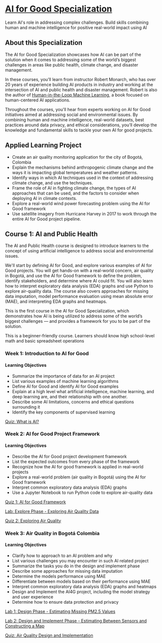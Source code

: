 # [AI for Good Specialization](https://www.deeplearning.ai/courses/ai-for-good/)
Learn AI's role in addressing complex challenges. Build skills combining human and machine intelligence for positive real-world impact using AI

## About this Specialization
The AI for Good Specialization showcases how AI can be part of the solution when it comes to addressing some of the world’s biggest challenges in areas like public health, climate change, and disaster management.

In these courses, you’ll learn from instructor Robert Monarch, who has over 20 years of experience building AI products in industry and working at the intersection of AI and public health and disaster management. Robert is also the author of [Human-in-the-Loop Machine Learning](https://www.manning.com/books/human-in-the-loop-machine-learning), a book focused on human-centered AI applications. 

Throughout the courses, you'll hear from experts working on AI for Good initiatives aimed at addressing social and environmental issues. By combining human and machine intelligence, real-world datasets, best practices around data privacy, and ethical considerations, you’ll develop the knowledge and fundamental skills to tackle your own AI for good projects.

## Applied Learning Project
- Create an air quality monitoring application for the city of Bogotá, Colombia
- Explain the mechanisms behind anthropogenic climate change and the ways it is impacting global temperatures and weather patterns. 
- Identify ways in which AI techniques used in the context of addressing climate change, and use the techniques.
- Frame the role of AI in fighting climate change, the types of AI approaches that can be used, and the factors to consider when deploying AI in climate contexts.
- Explore a real-world wind power forecasting problem using the AI for Good framework 
- Use satellite imagery from Hurricane Harvey in 2017 to work through the entire AI for Good project pipeline.

## Course 1: AI and Public Health
The AI and Public Health course is designed to introduce learners to the concept of using artificial intelligence to address social and environmental issues.

We'll start by defining AI for Good, and explore various examples of AI for Good projects. You will get hands-on with a real-world concern, air quality in Bogotá, and use the AI for Good framework to define the problem, identify stakeholders, and determine where AI could fit. You will also learn how to interpret exploratory data analysis (EDA) graphs and use Python to explore air-quality data. The course also covers approaches for missing data imputation, model performance evaluation using mean absolute error (MAE), and interpreting EDA graphs and heatmaps.

This is the first course in the AI for Good Specialization, which demonstrates how AI is being utilized to address some of the world’s biggest challenges — and provides a framework for you to be part of the solution. 

This is a beginner-friendly course. Learners should know high school-level math and basic spreadsheet operations

### Week 1: Introduction to AI for Good

#### Learning Objectives
- Summarize the importance of data for an AI project
- List various examples of machine learning algorithms
- Define AI for Good and identify AI for Good examples
- Explain at a high level what artificial intelligence, machine learning, and deep learning are, and their relationship with one another.
- Describe some AI limitations, concerns and ethical questions surrounding it
- Identify the key components of supervised learning

[Quiz: What is AI?](https://github.com/Ryota-Kawamura/AI-for-Good-Specialization/blob/main/Course-1/Week-1/C1_W1_Quiz.md)

### Week 2: AI for Good Project Framework

#### Learning Objectives
- Describe the AI for Good project development framework
- List the expected outcomes from every phase of the framework
- Recognize how the AI for good framework is applied in real-world projects
- Explore a real-world problem (air quality in Bogotá) using the AI for Good framework
- Interpret common exploratory data analysis (EDA) graphs
- Use a Jupyter Notebook to run Python code to explore air-quality data

[Quiz 1: AI for Good Framework](https://github.com/Ryota-Kawamura/AI-for-Good-Specialization/blob/main/Course-1/Week-2/C1_W2_Quiz-1.md)

[Lab: Explore Phase - Exploring Air Quality Data](https://github.com/Ryota-Kawamura/AI-for-Good-Specialization/blob/main/Course-1/Week-2/C1_W2_Lab/C1_W2_L1_Air_Quality_Explore_Phase.ipynb)

[Quiz 2: Exploring Air Quality](https://github.com/Ryota-Kawamura/AI-for-Good-Specialization/blob/main/Course-1/Week-2/C1_W2_Quiz-2.md)

### Week 3: Air Quality in Bogotá Colombia

#### Learning Objectives
- Clarify how to approach to an AI problem and why
- List various challenges you may encounter in such AI related project
- Summarize the tasks you do in the design and implement phase
- Describe some approaches for missing data imputation
- Determine the models performance using MAE
- Differentiate between models based on their performance using MAE
- Interpret common exploratory data analysis (EDA) graphs and heatmaps
- Design and Implement the AI4G project, including the model strategy and user experience
- Determine how to ensure data protection and privacy

[Lab 1: Design Phase - Estimating Missing PM2.5 Values](https://github.com/Ryota-Kawamura/AI-for-Good-Specialization/blob/main/Course-1/Week-3/C1_W3_Lab-1/C1_W3_L1_Air_Quality_Design_Phase.ipynb)

[Lab 2: Design and Implement Phase - Estimating Between Sensors and Constructing a Map](https://github.com/Ryota-Kawamura/AI-for-Good-Specialization/blob/main/Course-1/Week-3/C1_W3_Lab-2/C1_W3_L2_Design_and_Implement_Phase.ipynb)

[Quiz: Air Quality Design and Implementation](https://github.com/Ryota-Kawamura/AI-for-Good-Specialization/blob/main/Course-1/Week-3/C1_W3_Quiz.md)
